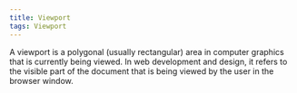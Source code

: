 ```yaml
---
title: Viewport
tags: Viewport
---
```


A viewport is a polygonal (usually rectangular) area in computer graphics that is currently being viewed.
In web development and design, it refers to the visible part of the document that is being viewed by the user in the browser window.
